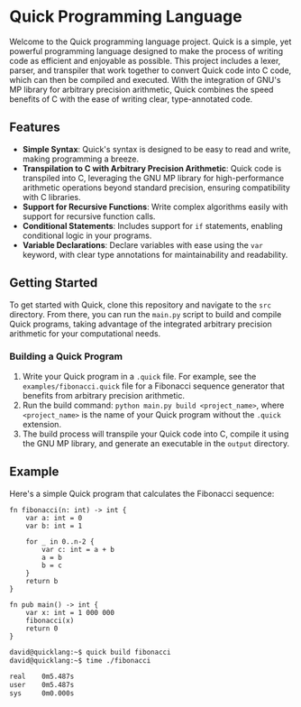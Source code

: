 # Quick Programming Language

Welcome to the Quick programming language project. Quick is a simple, yet powerful programming language designed to make the process of writing code as efficient and enjoyable as possible. This project includes a lexer, parser, and transpiler that work together to convert Quick code into C code, which can then be compiled and executed. With the integration of GNU's MP library for arbitrary precision arithmetic, Quick combines the speed benefits of C with the ease of writing clear, type-annotated code.

## Features

- **Simple Syntax**: Quick's syntax is designed to be easy to read and write, making programming a breeze.
- **Transpilation to C with Arbitrary Precision Arithmetic**: Quick code is transpiled into C, leveraging the GNU MP library for high-performance arithmetic operations beyond standard precision, ensuring compatibility with C libraries.
- **Support for Recursive Functions**: Write complex algorithms easily with support for recursive function calls.
- **Conditional Statements**: Includes support for `if` statements, enabling conditional logic in your programs.
- **Variable Declarations**: Declare variables with ease using the `var` keyword, with clear type annotations for maintainability and readability.

## Getting Started

To get started with Quick, clone this repository and navigate to the `src` directory. From there, you can run the `main.py` script to build and compile Quick programs, taking advantage of the integrated arbitrary precision arithmetic for your computational needs.

### Building a Quick Program

1. Write your Quick program in a `.quick` file. For example, see the `examples/fibonacci.quick` file for a Fibonacci sequence generator that benefits from arbitrary precision arithmetic.
2. Run the build command: `python main.py build <project_name>`, where `<project_name>` is the name of your Quick program without the `.quick` extension.
3. The build process will transpile your Quick code into C, compile it using the GNU MP library, and generate an executable in the `output` directory.

## Example

Here's a simple Quick program that calculates the Fibonacci sequence:

```gleam
fn fibonacci(n: int) -> int {
    var a: int = 0
    var b: int = 1
    
    for _ in 0..n-2 {
        var c: int = a + b
        a = b
        b = c
    }
    return b
}

fn pub main() -> int {
    var x: int = 1 000 000 
    fibonacci(x)
    return 0
}

```
```sh
david@quicklang:~$ quick build fibonacci
david@quicklang:~$ time ./fibonacci

real    0m5.487s
user    0m5.487s
sys     0m0.000s
```
